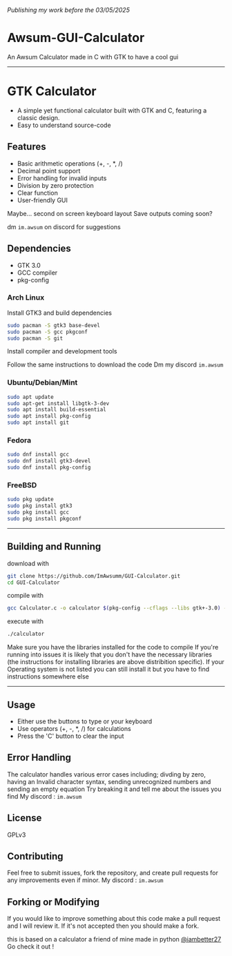 *Publishing my work before the 03/05/2025*

# Awsum-GUI-Calculator
An Awsum Calculator made in C with GTK to have a cool gui 

---
# GTK Calculator
- A simple yet functional calculator built with GTK and C, featuring a classic design.
- Easy to understand source-code

## Features
- Basic arithmetic operations (+, -, *, /)
- Decimal point support
- Error handling for invalid inputs
- Division by zero protection
- Clear function
- User-friendly GUI

Maybe... second on screen keyboard layout 
Save outputs coming soon?

dm ```im.awsum``` on discord for suggestions 

## Dependencies
- GTK 3.0
- GCC compiler
- pkg-config

### Arch Linux
Install GTK3 and build dependencies
```bash
sudo pacman -S gtk3 base-devel
sudo pacman -S gcc pkgconf
sudo pacman -S git
```
Install compiler and development tools

Follow the same instructions to download the code
Dm my discord ``` im.awsum ```

### Ubuntu/Debian/Mint
```bash
sudo apt update
sudo apt-get install libgtk-3-dev
sudo apt install build-essential
sudo apt install pkg-config
sudo apt install git
```

### Fedora
```bash
sudo dnf install gcc
sudo dnf install gtk3-devel
sudo dnf install pkg-config
```
### FreeBSD
```bash
sudo pkg update
sudo pkg install gtk3
sudo pkg install gcc
sudo pkg install pkgconf
```
---

## Building and Running

download with 
```bash
git clone https://github.com/ImAwsumm/GUI-Calculator.git
cd GUI-Calculator
```
compile with 

```bash
gcc Calculator.c -o calculator $(pkg-config --cflags --libs gtk+-3.0) -lm
```
execute with

```bash
./calculator
```

Make sure you have the libraries installed for the code to compile
If you're running into issues it is likely that you don't have the necessary libraries
(the instructions for installing libraries are above distribition specific).
If your Operating system is not listed you can still install it but you have to find instructions somewhere else

---
## Usage

- Either use the buttons to type or your keyboard
- Use operators (+, -, *, /) for calculations
- Press the 'C' button to clear the input

## Error Handling
The calculator handles various error cases including; divding by zero, having an Invalid character syntax, sending unrecognized numbers and sending an empty equation
Try breaking it and tell me about the issues you find 
My discord : ``im.awsum``

## License

GPLv3

## Contributing

Feel free to submit issues, fork the repository, and create pull requests for any improvements even if minor.
My discord : ``im.awsum``

## Forking or Modifying 

If you would like to improve something about this code make a pull request and I will review it. 
If it's not accepted then you should make a fork.

this is based on a calculator a friend of mine made in python
[@iambetter27](https://github.com/iambetter27)
Go check it out !
